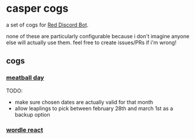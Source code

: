# casper cogs

a set of cogs for [Red Discord Bot](https://github.com/Cog-Creators/Red-DiscordBot).

none of these are particularly configurable because i don't imagine anyone else
will actually use them. feel free to create issues/PRs if i'm wrong!

## cogs

### [meatball day](meatballday/cog.py)

TODO:

- make sure chosen dates are actually valid for that month
- allow leaplings to pick between february 28th and march 1st as a backup option

### [wordle react](wordlereact/cog.py)
